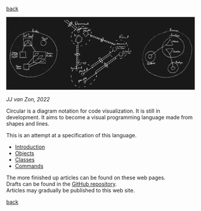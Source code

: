 [back](https://jjvanzon.github.io/)

<img src="images/circular-language-preview.png" width="700" />

*JJ van Zon, 2022*

Circular is a diagram notation for code visualization. It is still in development. It aims to become a visual programming language made from shapes and lines.

This is an attempt at a specification of this language.

- [Introduction](spec/introduction.md)
- [Objects](spec/objects/objects.md)
- [Classes](spec/classes.md)
- [Commands](spec/commands/commands-main-concepts.md)

<!--
- [Basic Diagram Elements](spec/basic-diagram-elements.md)
- [Attributes](spec/objects/attributes.md)
- [Relationships](spec/relationships.md)
-->

The more finished up articles can be found on these web pages.  
Drafts can be found in the [GitHub repository](https://github.com/jjvanzon/Circular-Language-Spec).  
Articles may gradually be published to this web site.

[back](https://jjvanzon.github.io/)